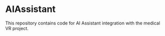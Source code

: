 # AIAssistant
This repository contains code for AI Assistant integration with the medical VR project. 
